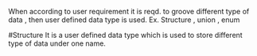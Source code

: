 When according to user requirement it is reqd. to groove different type of data , then user defined data type is used. Ex. Structure , union , enum

#Structure 
It is a user defined data type which is used to store different type of data under one name.